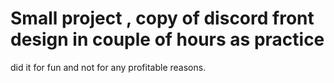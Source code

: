 # Small project , copy of discord front design in couple of hours as practice
did it for fun and not for any profitable reasons.

